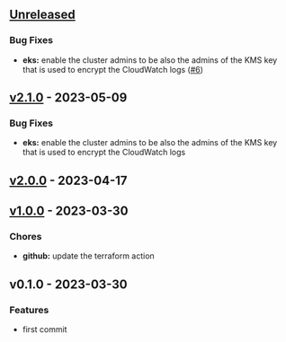 <a name="unreleased"></a>
## [Unreleased]

### Bug Fixes
- **eks:** enable the cluster admins to be also the admins of the KMS key that is used to encrypt the CloudWatch logs ([#6](/issues/6))
  
  
<a name="v2.1.0"></a>
## [v2.1.0] - 2023-05-09
### Bug Fixes
- **eks:** enable the cluster admins to be also the admins of the KMS key that is used to encrypt the CloudWatch logs
  
  
<a name="v2.0.0"></a>
## [v2.0.0] - 2023-04-17

<a name="v1.0.0"></a>
## [v1.0.0] - 2023-03-30
### Chores
- **github:** update the terraform action
  
  
<a name="v0.1.0"></a>
## v0.1.0 - 2023-03-30
### Features
- first commit
  
  
[Unreleased]: /compare/v2.1.0...HEAD
[v2.1.0]: /compare/v2.0.0...v2.1.0
[v2.0.0]: /compare/v1.0.0...v2.0.0
[v1.0.0]: /compare/v0.1.0...v1.0.0
